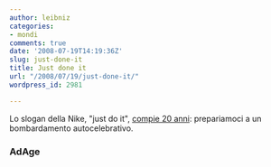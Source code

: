 ```yaml
---
author: leibniz
categories:
- mondi
comments: true
date: '2008-07-19T14:19:36Z'
slug: just-done-it
title: Just done it
url: "/2008/07/19/just-done-it/"
wordpress_id: 2981

---
```

Lo slogan della Nike, "just do it", [compie 20 anni](https://adage.com/article?article_id=129723): prepariamoci a un bombardamento autocelebrativo.

### AdAge
